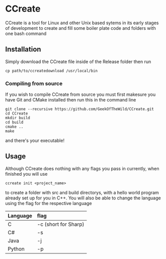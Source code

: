 # CCreate
CCreate is a tool for Linux and other Unix based sytems in its early stages of development to create and fill some boiler plate code and folders with one bash command
## Installation
Simply download the CCreate file inside of the Release folder then run 
```console
cp path/to/ccreatedownload /usr/local/bin 
```
### Compiling from source
If you wish to compile  CCreate from source you must first makesure you have Git and CMake installed then run this in the command line
```console
git clone --recursive https://github.com/GeekOfTheWild/CCreate.git 
cd CCreate
mkdir build
cd build
cmake ..
make
```
and there's your executable!
## Usage
Although CCreate  does nothing with any flags you pass in currently, when finished you will use 
```console
ccreate init <project_name>
```
to create a folder with src and build directorys, with a hello world program already set up for you in C++. You will also be able to change the language using the flag for the respective language

| Language | flag |
| :--- | :--- |
| C | -c (short for Sharp)  | 
| C# | -s |
| Java | -j |
| Python | -p |
